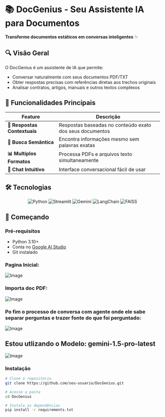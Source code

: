 # 📚 DocGenius - Seu Assistente IA para Documentos



**Transforme documentos estáticos em conversas inteligentes** ✨

## 🔍 Visão Geral
O DocGenius é um assistente de IA que permite:
- Conversar naturalmente com seus documentos PDF/TXT
- Obter respostas precisas com referências diretas aos trechos originais
- Analisar contratos, artigos, manuais e outros textos complexos

## 🎯 Funcionalidades Principais
| Feature | Descrição |
|---------|-----------|
| **📌 Respostas Contextuais** | Respostas baseadas no conteúdo exato dos seus documentos |
| **🔎 Busca Semântica** | Encontra informações mesmo sem palavras exatas |
| **📊 Multiplos Formatos** | Processa PDFs e arquivos texto simultaneamente |
| **💬 Chat Intuitivo** | Interface conversacional fácil de usar |

## 🛠️ Tecnologias
<div align="center">
  
![Python](https://img.shields.io/badge/Python-3.10+-blue?logo=python)
![Streamlit](https://img.shields.io/badge/Streamlit-FF4B4B?logo=streamlit)
![Gemini](https://img.shields.io/badge/Google_Gemini-4285F4?logo=google)
![LangChain](https://img.shields.io/badge/LangChain-00AC47?logo=langchain)
![FAISS](https://img.shields.io/badge/FAISS-Vector_Search-FF6D00?logo=facebook)

</div>

## 🚀 Começando

### Pré-requisitos
- Python 3.10+
- Conta no [Google AI Studio](https://ai.google.dev/)
- Git instalado
### Pagina Inicial:
![Image](https://github.com/user-attachments/assets/dc25b743-f378-4fcf-8ce7-5e8797c6a44d)

### Importa doc PDF:
![Image](https://github.com/user-attachments/assets/cd3cb78a-fc17-458a-9d24-182979d54404)

### Po fim o processo de conversa com agente onde ele sabe separar perguntas e trazer fonte do que foi perguntado:
![Image](https://github.com/user-attachments/assets/a951d18c-6e43-4d01-8d6f-e0693e147aee)

## Estou utlizando o Modelo: gemini-1.5-pro-latest

![Image](https://github.com/user-attachments/assets/011e6a12-cc94-473a-bda5-6e77ab8784b0)

### Instalação
```bash
# Clone o repositório
git clone https://github.com/seu-usuario/DocGenius.git

# Acesse a pasta
cd DocGenius

# Instale as dependências
pip install -r requirements.txt


